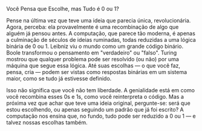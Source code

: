 Você Pensa que Escolhe, mas Tudo é 0 ou 1?

Pense na última vez que teve uma ideia que parecia única, revolucionária.
Agora, perceba: ela provavelmente é uma recombinação de algo que alguém já pensou antes.
A computação, que parece tão moderna, é apenas a culminação de séculos de ideias ruminadas,
todas reduzidas a uma lógica binária de 0 ou 1. Leibniz viu o mundo como um grande código binário.
Boole transformou o pensamento em "verdadeiro" ou "falso".
Turing mostrou que qualquer problema pode ser resolvido (ou não) por uma máquina que segue essa lógica.
Até suas escolhas — o que você faz, pensa, cria — podem ser vistas como respostas binárias em um sistema maior,
como se tudo já estivesse definido.

Isso não significa que você não tem liberdade. A genialidade está em como você recombina esses 0s e 1s,
como você reinterpreta o código. Mas a próxima vez que achar que teve uma ideia original, pergunte-se:
será que estou escolhendo, ou apenas seguindo um padrão que já foi escrito?
A computação nos ensina que, no fundo, tudo pode ser reduzido a 0 ou 1 — e talvez nossas escolhas também.
